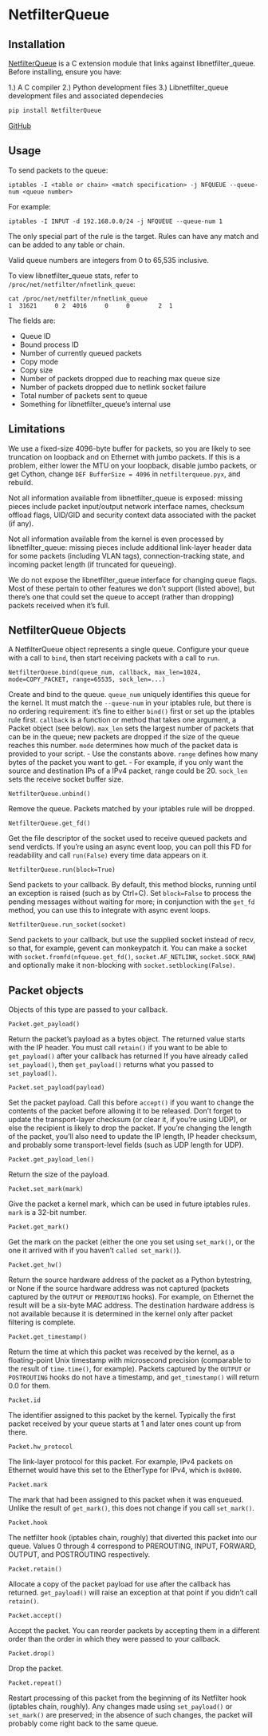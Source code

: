 # NetfilterQueue

## Installation

[NetfilterQueue](https://pypi.org/project/NetfilterQueue) is a C extension module that links against libnetfilter_queue.
Before installing, ensure you have:

1.) A C compiler
2.) Python development files
3.) Libnetfilter_queue development files and associated dependecies

```sh
pip install NetfilterQueue
```

[GitHub](https://github.com/oremanj/python-netfilterqueue)

## Usage

To send packets to the queue:

```
iptables -I <table or chain> <match specification> -j NFQUEUE --queue-num <queue number>
```

For example:

```
iptables -I INPUT -d 192.168.0.0/24 -j NFQUEUE --queue-num 1
```

The only special part of the rule is the target.
Rules can have any match and can be added to any table or chain.

Valid queue numbers are integers from 0 to 65,535 inclusive.

To view libnetfilter_queue stats, refer to `/proc/net/netfilter/nfnetlink_queue`:

```
cat /proc/net/netfilter/nfnetlink_queue
1  31621     0 2  4016     0     0        2  1
```

The fields are:

- Queue ID
- Bound process ID
- Number of currently queued packets
- Copy mode
- Copy size
- Number of packets dropped due to reaching max queue size
- Number of packets dropped due to netlink socket failure
- Total number of packets sent to queue
- Something for libnetfilter_queue’s internal use

## Limitations

We use a fixed-size 4096-byte buffer for packets, so you are likely to see truncation on loopback and on Ethernet with jumbo packets.
If this is a problem, either lower the MTU on your loopback, disable jumbo packets, or get Cython, change `DEF BufferSize = 4096` in `netfilterqueue.pyx`, and rebuild.

Not all information available from libnetfilter_queue is exposed:
missing pieces include packet input/output network interface names, checksum offload flags, UID/GID and security context data associated with the packet (if any).

Not all information available from the kernel is even processed by libnetfilter_queue:
missing pieces include additional link-layer header data for some packets (including VLAN tags), connection-tracking state, and incoming packet length (if truncated for queueing).

We do not expose the libnetfilter_queue interface for changing queue flags.
Most of these pertain to other features we don’t support (listed above), but there’s one that could set the queue to accept (rather than dropping) packets received when it’s full.

## NetfilterQueue Objects

A NetfilterQueue object represents a single queue.
Configure your queue with a call to `bind`, then start receiving packets with a call to `run`.

```
NetfilterQueue.bind(queue_num, callback, max_len=1024, mode=COPY_PACKET, range=65535, sock_len=...)
```
Create and bind to the queue.
`queue_num` uniquely identifies this queue for the kernel.
It must match the `--queue-num` in your iptables rule, but there is no ordering requirement: it’s fine to either `bind()` first or set up the iptables rule first.
`callback` is a function or method that takes one argument, a Packet object (see below).
`max_len` sets the largest number of packets that can be in the queue; new packets are dropped if the size of the queue reaches this number.
`mode` determines how much of the packet data is provided to your script. - Use the constants above.
`range` defines how many bytes of the packet you want to get. - For example, if you only want the source and destination IPs of a IPv4 packet, range could be 20.
`sock_len` sets the receive socket buffer size.

```
NetfilterQueue.unbind()
```
Remove the queue.
Packets matched by your iptables rule will be dropped.

```
NetfilterQueue.get_fd()
```
Get the file descriptor of the socket used to receive queued packets and send verdicts.
If you’re using an async event loop, you can poll this FD for readability and call `run(False)` every time data appears on it.

```
NetfilterQueue.run(block=True)
```
Send packets to your callback.
By default, this method blocks, running until an exception is raised (such as by Ctrl+C).
Set `block=False` to process the pending messages without waiting for more; in conjunction with the `get_fd` method, you can use this to integrate with async event loops.

```
NetfilterQueue.run_socket(socket)
```
Send packets to your callback, but use the supplied socket instead of recv, so that, for example, gevent can monkeypatch it.
You can make a socket with `socket.fromfd(nfqueue.get_fd()`, `socket.AF_NETLINK`, `socket.SOCK_RAW`) and optionally make it non-blocking with `socket.setblocking(False)`.

## Packet objects

Objects of this type are passed to your callback.

```
Packet.get_payload()
```
Return the packet’s payload as a bytes object.
The returned value starts with the IP header.
You must call `retain()` if you want to be able to `get_payload()` after your callback has returned
If you have already called `set_payload()`, then `get_payload()` returns what you passed to `set_payload()`.

```
Packet.set_payload(payload)
```
Set the packet payload.
Call this before `accept()` if you want to change the contents of the packet before allowing it to be released.
Don’t forget to update the transport-layer checksum (or clear it, if you’re using UDP), or else the recipient is likely to drop the packet.
If you’re changing the length of the packet, you’ll also need to update the IP length, IP header checksum, and probably some transport-level fields (such as UDP length for UDP).

```
Packet.get_payload_len()
```
Return the size of the payload.

```
Packet.set_mark(mark)
```
Give the packet a kernel mark, which can be used in future iptables rules.
`mark` is a 32-bit number.

```
Packet.get_mark()
```
Get the mark on the packet (either the one you set using `set_mark()`, or the one it arrived with if you haven’t `called set_mark()`).

```
Packet.get_hw()
```
Return the source hardware address of the packet as a Python bytestring, or None if the source hardware address was not captured (packets captured by the `OUTPUT` or `PREROUTING` hooks).
For example, on Ethernet the result will be a six-byte MAC address.
The destination hardware address is not available because it is determined in the kernel only after packet filtering is complete.

```
Packet.get_timestamp()
```
Return the time at which this packet was received by the kernel, as a floating-point Unix timestamp with microsecond precision (comparable to the result of `time.time()`, for example). Packets captured by the `OUTPUT` or `POSTROUTING` hooks do not have a timestamp, and `get_timestamp()` will return 0.0 for them.

```
Packet.id
```
The identifier assigned to this packet by the kernel.
Typically the first packet received by your queue starts at 1 and later ones count up from there.

```
Packet.hw_protocol
```
The link-layer protocol for this packet.
For example, IPv4 packets on Ethernet would have this set to the EtherType for IPv4, which is `0x0800`.

```
Packet.mark
```
The mark that had been assigned to this packet when it was enqueued.
Unlike the result of `get_mark()`, this does not change if you call `set_mark()`.

```
Packet.hook
```
The netfilter hook (iptables chain, roughly) that diverted this packet into our queue.
Values 0 through 4 correspond to PREROUTING, INPUT, FORWARD, OUTPUT, and POSTROUTING respectively.

```
Packet.retain()
```
Allocate a copy of the packet payload for use after the callback has returned.
`get_payload()` will raise an exception at that point if you didn’t call `retain()`.

```
Packet.accept()
```
Accept the packet.
You can reorder packets by accepting them in a different order than the order in which they were passed to your callback.

```
Packet.drop()
```
Drop the packet.

```
Packet.repeat()
```
Restart processing of this packet from the beginning of its Netfilter hook (iptables chain, roughly).
Any changes made using `set_payload()` or `set_mark()` are preserved; in the absence of such changes, the packet will probably come right back to the same queue.


